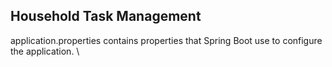 ## Household Task Management

application.properties contains properties that Spring Boot use to configure the application. \
